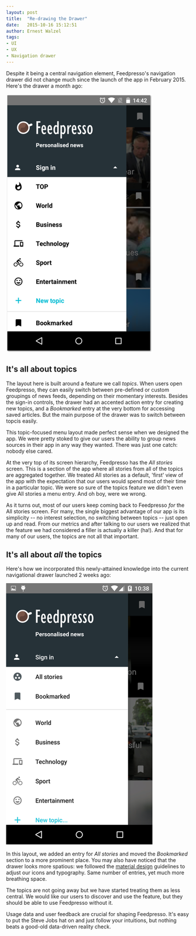 ```yaml
---
layout: post
title:  "Re-drawing the Drawer"
date:   2015-10-16 15:12:51
author: Ernest Walzel
tags:
- UI
- UX
- Navigation drawer
---
```

Despite it being a central navigation element, Feedpresso's navigation drawer
did not change much since the launch of the app in February 2015. Here's the
drawer a month ago:

![Original design](/img/nav-drawer-old.png)

## It's all about topics
The layout here is built around a feature we call *topics*. When users open
Feedpresso, they can easily switch between pre-defined or custom groupings of
news feeds, depending on their momentary interests. Besides the sign-in
controls, the drawer had an accented action entry for creating new topics, and
a *Bookmarked* entry at the very bottom for accessing saved articles. But the
main purpose of the drawer was to switch between topcis easily.

This topic-focused menu layout made perfect sense when we designed the app.
We were pretty stoked to give our users the ability to group news sources in
their app in any way they wanted. There was just one catch: nobody else cared.

At the very top of its screen hierarchy, Feedpresso has the *All stories*
screen. This is a section of the app where all stories from all of the topics
are aggregated together. We treated All stories as a default, 'first' view of
the app with the expectation that our users would spend most of their time in a
particular topic. We were so sure of the topics feature we didn't even give All
stories a menu entry. And oh boy, were we wrong.

As it turns out, most of our users keep coming back to Feedpresso *for* the All
stories screen. For many, the single biggest advantage of our app is its
simplicity -- no interest selection, no switching between topics -- just open up
and read. From our metrics and after talking to our users we realized
that the feature we had considered a filler is actually a killer (ha!). And
that for many of our users, the topics are not all that important.

##  It's all about *all* the topics
Here's how we incorporated this newly-attained knowledge into the current
navigational drawer launched 2 weeks ago:

![Design as of today](/img/nav-drawer-new.png)

In this layout, we added an entry for *All stories* and moved the *Bookmarked*
section to a more prominent place. You may also have noticed that the
drawer looks more spatious: we followed the [material
design](https://www.google.com/design/spec/patterns/navigation-drawer.html)
guidelines to adjust our icons and typography. Same number of entries, yet
much more breathing space.

The topics are not going away but we have started treating them as less
central. We would like our users to discover and use the feature, but they
should be able to use Feedpresso without it.

Usage data and user feedback are crucial for shaping Feedpresso. It's easy to
put the Steve Jobs hat on and just follow your intuitions, but nothing beats a
good-old data-driven reality check.
